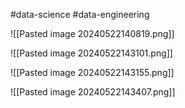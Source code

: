 #data-science #data-engineering 

![[Pasted image 20240522140819.png]]

![[Pasted image 20240522143101.png]]

![[Pasted image 20240522143155.png]]

![[Pasted image 20240522143407.png]]

